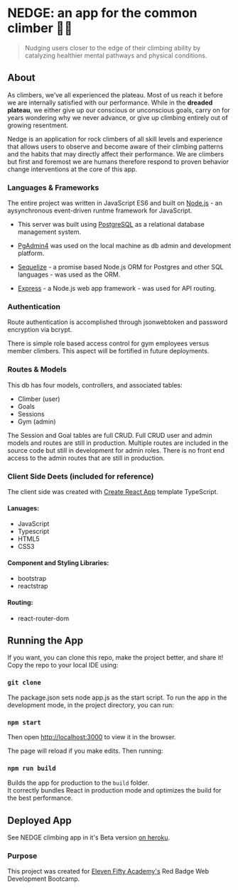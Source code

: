 # NEDGE: an app for the common climber 🧗‍♂️

> Nudging users closer to the edge of their climbing ability by catalyzing healthier mental pathways and physical conditions.

## About 

As climbers, we’ve all experienced the plateau. Most of us reach it
before we are internally satisfied with our performance. While in
the **dreaded plateau**, we either give up our conscious or unconscious
goals, carry on for years wondering why we never advance, or give up climbing entirely out of growing resentment.

Nedge is an application for rock climbers of all skill levels and experience that allows users to observe and become aware of their climbing patterns and the habits that may directly affect their performance. We are climbers but first and foremost we are humans therefore respond to proven behavior change interventions at the core of this app.

### Languages & Frameworks

The entire project was written in JavaScript ES6 and built on [Node.js](https://nodejs.org) - an aysynchronous event-driven runtme framework for JavaScript. 

- This server was built using [PostgreSQL](https://www.postgresql.org) as a relational database management system.

- [PgAdmin4](https://www.pgadmin.org) was used on the local machine as db admin and development platform. 

- [Sequelize](https://sequelize.org) - a promise based Node.js ORM for Postgres and other SQL languages - was used as the ORM. 

- [Express](https://expressjs.com) - a Node.js web app framework - was used for API routing.

### Authentication

Route authentication is accomplished through jsonwebtoken and password encryption via bcrypt.  

There is simple role based access control for gym employees versus member climbers. This aspect will be fortified in future deployments.

### Routes & Models 

This db has four models, controllers, and associated tables: 
- Climber (user)
- Goals
- Sessions
- Gym (admin)

The Session and Goal tables are full CRUD. Full CRUD user and admin models and routes are still in production. Multiple routes are included in the source code but still in development for admin roles. There is no front end access to the admin routes that are still in production. 

### Client Side Deets (included for reference)

The client side was created with [Create React App](https://github.com/facebook/create-react-app) template TypeScript. 

#### Lanuages: 
- JavaScript 
- Typescript
- HTML5 
- CSS3

#### Component and Styling Libraries: 
- bootstrap
- reactstrap

#### Routing:
- react-router-dom

## Running the App

If you want, you can clone this repo, make the project better, and share it! Copy the repo to your local IDE using:

### `git clone`

The package.json sets node app.js as the start script. To run the app in the development mode, in the project directory, you can run:

### `npm start`

Then open [http://localhost:3000](http://localhost:3000) to view it in the browser.

The page will reload if you make edits. Then running:

### `npm run build`

Builds the app for production to the `build` folder.\
It correctly bundles React in production mode and optimizes the build for the best performance.

## Deployed App

See NEDGE climbing app in it's Beta version [on heroku](https://nedge-crimbing.herokuapp.com/).

### Purpose

This project was created for [Eleven Fifty Academy's](https://elevenfifty.org/) Red Badge Web Development Bootcamp.  